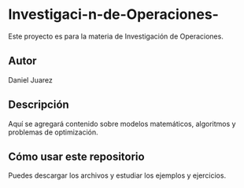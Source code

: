 # Investigaci-n-de-Operaciones-

Este proyecto es para la materia de Investigación de Operaciones.

## Autor
Daniel Juarez

## Descripción
Aquí se agregará contenido sobre modelos matemáticos, algoritmos y problemas de optimización.

## Cómo usar este repositorio
Puedes descargar los archivos y estudiar los ejemplos y ejercicios.